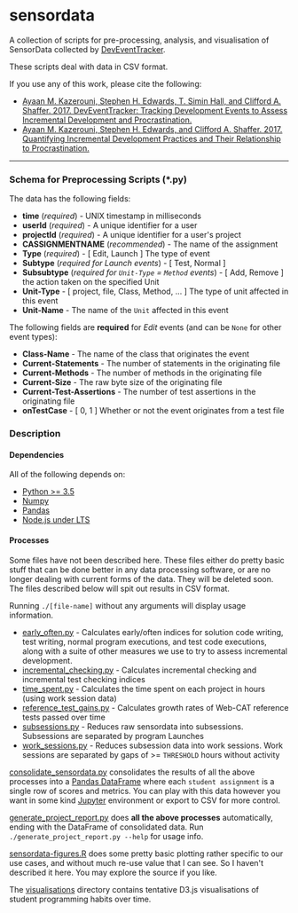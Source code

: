 # sensordata

A collection of scripts for pre-processing, analysis, and visualisation of SensorData collected by [DevEventTracker](https://github.com/web-cat/eclipse-plugins-importer-exporter/tree/DevEventTrackerAddition).

These scripts deal with data in CSV format.


If you use any of this work, please cite the following:

* [Ayaan M. Kazerouni, Stephen H. Edwards, T. Simin Hall, and Clifford A. Shaffer. 2017. DevEventTracker: Tracking Development Events to Assess Incremental Development and Procrastination.](https://dl.acm.org/citation.cfm?id=3059050&CFID=816451901&CFTOKEN=34061433)
* [Ayaan M. Kazerouni, Stephen H. Edwards, and Clifford A. Shaffer. 2017. Quantifying Incremental Development Practices and Their Relationship to Procrastination.](https://dl.acm.org/citation.cfm?id=3106180&CFID=816451901&CFTOKEN=34061433)

---

### Schema for Preprocessing Scripts (\*.py)
The data has the following fields:

* **time** (*required*) - UNIX timestamp in milliseconds
* **userId** (*required*) - A unique identifier for a user
* **projectId** (*required*) - A unique identifier for a user's project
* **CASSIGNMENTNAME** (*recommended*) - The name of the assignment
* **Type** (*required*) - [ Edit, Launch ] The type of event
* **Subtype** (*required for Launch events*) - [ Test, Normal ]
* **Subsubtype** (*required for `Unit-Type` = `Method` events*) - [ Add, Remove ] the action taken on the specified Unit
* **Unit-Type** - [ project, file, Class, Method, ... ] The type of unit affected in this event
* **Unit-Name** - The name of the `Unit` affected in this event

The following fields are **required** for *Edit* events (and can be `None` for other event types):
* **Class-Name** - The name of the class that originates the event
* **Current-Statements** - The number of statements in the originating file
* **Current-Methods** - The number of methods in the originating file
* **Current-Size** - The raw byte size of the originating file
* **Current-Test-Assertions** - The number of test assertions in the originating file
* **onTestCase** - [ 0, 1 ] Whether or not the event originates from a test file

### Description
#### Dependencies
All of the following depends on:
* [Python >= 3.5](https://docs.python.org/3.5/)
* [Numpy](http://www.numpy.org/)
* [Pandas](http://pandas.pydata.org/)
* [Node.js under LTS](https://github.com/nodejs/LTS)

#### Processes
Some files have not been described here. These files either do pretty basic stuff that can be done better in any data processing software, or are no longer dealing with current forms of the data.
They will be deleted soon.
The files described below will spit out results in CSV format.

Running `./[file-name]` without any arguments will display usage information.

* [early_often.py](early_often.py) - Calculates early/often indices for solution code writing, test writing, normal program executions, and test code executions, along with a suite of other measures we use to try to assess incremental development.
* [incremental_checking.py](incremental_checking.py) - Calculates incremental checking and incremental test checking indices
* [time_spent.py](time_spent.py) - Calculates the time spent on each project in hours (using work session data)
* [reference_test_gains.py](reference_test_gains.py) - Calculates growth rates of Web-CAT reference tests passed over time
* [subsessions.py](subsessions.py) - Reduces raw sensordata into subsessions. Subsessions are separated by program Launches
* [work_sessions.py](work_sessions.py) - Reduces subsession data into work sessions. Work sessions are separated by gaps of >= `THRESHOLD` hours without activity

[consolidate_sensordata.py](consolidate_sensordata.py) consolidates the results of all the above processes into a [Pandas DataFrame](https://pandas.pydata.org/pandas-docs/stable/generated/pandas.DataFrame.html) where each `student assignment` is a single row of scores and metrics. You can play with this data however you want in some kind [Jupyter](https://try.jupyter.org/) environment or export to CSV for more control.

[generate_project_report.py](generate_project_report.py) does **all the above processes** automatically, ending with the DataFrame of consolidated data.
Run `./generate_project_report.py --help` for usage info.

[sensordata-figures.R](sensordata-figures.R) does some pretty basic plotting rather specific to our use cases, and without much re-use value that I can see. So I haven't described it here.
You may explore the source if you like.

The [visualisations](visualisations) directory contains tentative D3.js visualisations of student programming habits over time.

